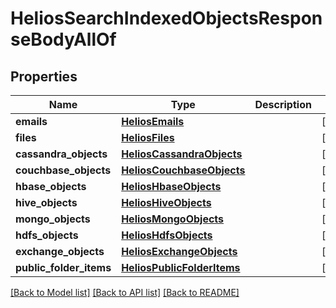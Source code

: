 # HeliosSearchIndexedObjectsResponseBodyAllOf


## Properties
Name | Type | Description | Notes
------------ | ------------- | ------------- | -------------
**emails** | [**HeliosEmails**](HeliosEmails.md) |  | [optional] 
**files** | [**HeliosFiles**](HeliosFiles.md) |  | [optional] 
**cassandra_objects** | [**HeliosCassandraObjects**](HeliosCassandraObjects.md) |  | [optional] 
**couchbase_objects** | [**HeliosCouchbaseObjects**](HeliosCouchbaseObjects.md) |  | [optional] 
**hbase_objects** | [**HeliosHbaseObjects**](HeliosHbaseObjects.md) |  | [optional] 
**hive_objects** | [**HeliosHiveObjects**](HeliosHiveObjects.md) |  | [optional] 
**mongo_objects** | [**HeliosMongoObjects**](HeliosMongoObjects.md) |  | [optional] 
**hdfs_objects** | [**HeliosHdfsObjects**](HeliosHdfsObjects.md) |  | [optional] 
**exchange_objects** | [**HeliosExchangeObjects**](HeliosExchangeObjects.md) |  | [optional] 
**public_folder_items** | [**HeliosPublicFolderItems**](HeliosPublicFolderItems.md) |  | [optional] 

[[Back to Model list]](../README.md#documentation-for-models) [[Back to API list]](../README.md#documentation-for-api-endpoints) [[Back to README]](../README.md)


